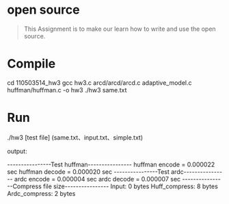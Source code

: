 # open source

>This Assignment is to make our learn how to write and use the open source. 

# Compile
cd 110503514_hw3
gcc hw3.c arcd/arcd/arcd.c adaptive_model.c huffman/huffman.c -o hw3
./hw3 same.txt
# Run
./hw3 [test file] (same.txt、input.txt、simple.txt)

output:

----------------Test huffman----------------
huffman encode = 0.000022 sec
huffman decode = 0.000020 sec
----------------Test ardc----------------
ardc encode = 0.000004 sec
ardc decode = 0.000007 sec
----------------Compress file size----------------
Input: 0 bytes 
Huff_compress: 8 bytes
Ardc_compress: 2 bytes


